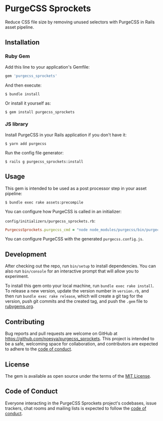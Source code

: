 # PurgeCSS Sprockets

Reduce CSS file size by removing unused selectors with PurgeCSS in Rails asset pipeline.

## Installation

### Ruby Gem

Add this line to your application's Gemfile:

```ruby
gem 'purgecss_sprockets'
```

And then execute:

    $ bundle install

Or install it yourself as:

    $ gem install purgecss_sprockets

### JS library

Install PurgeCSS in your Rails application if you don't have it:

    $ yarn add purgecss

Run the config file generator:

    $ rails g purgecss_sprockets:install

## Usage

This gem is intended to be used as a post processor step in your asset pipeline:

    $ bundle exec rake assets:precompile

You can configure how PurgeCSS is called in an initializer:

`config/initializers/purgecss_sprockets.rb`:

```ruby
PurgecssSprockets.purgecss_cmd = "node node_modules/purgecss/bin/purgecss.js"
```

You can configure PurgeCSS with the generated `purgecss.config.js`.

## Development

After checking out the repo, run `bin/setup` to install dependencies. You can also run `bin/console` for an interactive prompt that will allow you to experiment.

To install this gem onto your local machine, run `bundle exec rake install`. To release a new version, update the version number in `version.rb`, and then run `bundle exec rake release`, which will create a git tag for the version, push git commits and the created tag, and push the `.gem` file to [rubygems.org](https://rubygems.org).

## Contributing

Bug reports and pull requests are welcome on GitHub at https://github.com/noesya/purgecss_sprockets. This project is intended to be a safe, welcoming space for collaboration, and contributors are expected to adhere to the [code of conduct](https://github.com/noesya/purgecss_sprockets/blob/main/CODE_OF_CONDUCT.md).

## License

The gem is available as open source under the terms of the [MIT License](https://opensource.org/licenses/MIT).

## Code of Conduct

Everyone interacting in the PurgeCSS Sprockets project's codebases, issue trackers, chat rooms and mailing lists is expected to follow the [code of conduct](https://github.com/noesya/purgecss_sprockets/blob/main/CODE_OF_CONDUCT.md).
